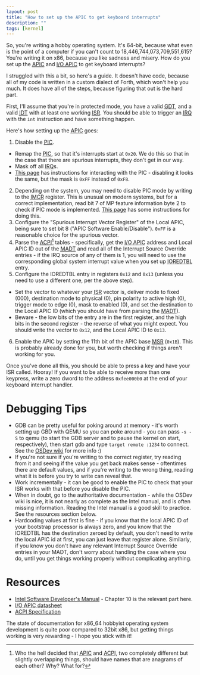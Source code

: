 ```yaml
---
layout: post
title: "How to set up the APIC to get keyboard interrupts"
description: ""
tags: [kernel]
---
```


So, you're writing a hobby operating system. It's 64-bit, because what even is the point of a computer if you can't count to 18,446,744,073,709,551,615? You're writing it on x86, because you like sadness and misery. How do you set up the <abbr title="Advanced Programmable Interrupt Controller">[APIC](https://wiki.osdev.org/APIC)</abbr> and <abbr title="Input/Output Advanced Programmable Interrupt Controller">[I/O APIC](https://wiki.osdev.org/IOAPIC)</abbr> to get keyboard interrupts?

I struggled with this a bit, so here's a guide. It doesn't have code, because all of my code is written in a custom dialect of Forth, which won't help you much. It does have all of the steps, because figuring that out is the hard part.

First, I'll assume that you're in protected mode, you have a valid <abbr title="Global Descriptor Table">[GDT](https://wiki.osdev.org/GDT)</abbr>, and a valid <abbr title="Interrupt Descriptor Table">[IDT](https://wiki.osdev.org/IDT)</abbr> with at least one working <abbr title="Interrupt Service Routine">[ISR](https://wiki.osdev.org/ISR)</abbr>. You should be able to trigger an <abbr title="Interrupt Request">[IRQ](https://wiki.osdev.org/IRQ)</abbr> with the `int` instruction and have something happen.

Here's how setting up the <abbr title="Advanced Programmable Interrupt Controller">APIC</abbr> goes:

1. Disable the <abbr title="Programmable Interrupt Controller">[PIC](https://wiki.osdev.org/PIC)</abbr>.
  * Remap the <abbr title="Programmable Interrupt Controller">PIC</abbr>, so that it's interrupts start at `0x20`. We do this so that in the case that there are spurious interrupts, they don't get in our way.
  * Mask off all <abbr title="Interrupt Request">IRQ</abbr>s.
  * [This page](https://web.archive.org/web/20140628205356/www.acm.uiuc.edu/sigops/roll_your_own/i386/irq.html) has instructions for interacting with the PIC - disabling it looks the same, but the mask is `0xFF` instead of `0xF8`.
2. Depending on the system, you may need to disable PIC mode by writing to the <abbr title="Interrupt Mode Control Register">IMCR</abbr> register. This is unusual on modern systems, but for a correct implementation, read bit 7 of MP feature information byte 2 to check if PIC mode is implemented. [This page](http://zygomatic.sourceforge.net/devref/group__arch__ia32__apic.html) has some instructions for doing this.
3. Configure the "Spurious Interrupt Vector Register" of the Local APIC, being sure to set bit 8 ("APIC Software Enable/Disable"). `0xFF` is a reasonable choice for the spurious vector.
4. Parse the <abbr title="Advanced Configuration and Power Interface">[ACPI](https://wiki.osdev.org/ACPI)</abbr>[^1] tables - specifically, get the <abbr title="Input/Output Advanced Programmable Interrupt Controller">I/O APIC</abbr> address and Local APIC ID out of the <abbr title="Multiple APIC Description Table">[MADT](https://wiki.osdev.org/MADT)</abbr> and read all of the Interrupt Source Override entries - if the IRQ source of any of them is 1, you will need to use the corresponding global system interrupt value when you set up <abbr title="I/O Redirection Table">IOREDTBL</abbr> entry.
5. Configure the IOREDTBL entry in registers `0x12` and `0x13` (unless you need to use a different one, per the above step).
  * Set the vector to whatever your <abbr title="Interrupt Service Routine">ISR</abbr> vector is, deliver mode to fixed (000), destination mode to physical (0), pin polarity to active high (0), trigger mode to edge (0), mask to enabled (0), and set the destination to the Local APIC ID (which you should have from parsing the <abbr title="Multiple APIC Description Table">MADT</abbr>).
  * Beware - the low bits of the entry are in the first register, and the high bits in the second register - the reverse of what you might expect. You should write the vector to `0x12`, and the Local APIC ID to `0x13`.
6. Enable the APIC by setting the 11th bit of the APIC base <abbr title="Model Specific Register">[MSR](https://wiki.osdev.org/MSR)</abbr> (`0x1B`). This is probably already done for you, but worth checking if things aren't working for you.

Once you've done all this, you should be able to press a key and have your ISR called. Hooray! If you want to be able to receive more than one keypress, write a zero dword to the address `0xfee000b0` at the end of your keyboard interrupt handler.

# Debugging Tips

* GDB can be pretty useful for poking around at memory - it's worth setting up GBD with QEMU so you can poke around - you can pass `-s -S` to qemu (to start the GDB server and to pause the kernel on start, respectively), then start gdb and type `target remote :1234` to connect. See the [OSDev wiki](https://wiki.osdev.org/QEMU#GDB-Stub) for more info :)
* If you're not sure if you're writing to the correct register, try reading from it and seeing if the value you get back makes sense - oftentimes there are default values, and if you're writing to the wrong thing, reading what it is before you try to write can reveal that.
* Work incrementally - it can be good to enable the PIC to check that your ISR works with that before you disable the PIC.
* When in doubt, go to the authoritative documentation - while the OSDev wiki is nice, it is not nearly as complete as the Intel manual, and is often missing information. Reading the Intel manual is a good skill to practice. See the resources section below.
* Hardcoding values at first is fine - if you know that the local APIC ID of your bootstrap processor is always zero, and you know that the IOREDTBL has the destination zeroed by default, you don't need to write the local APIC id at first, you can just leave that register alone. Similarly, if you know you don't have any relevant Interrupt Source Override entries in your MADT, don't worry about handling the case where you do, until you get things working properly without complicating anything.

# Resources

* [Intel Software Developer's Manual](https://www.intel.com/content/dam/www/public/us/en/documents/manuals/64-ia-32-architectures-software-developer-vol-3a-part-1-manual.pdf) - Chapter 10 is the relevant part here.
* [I/O APIC datasheet](https://pdos.csail.mit.edu/6.828/2014/readings/ia32/ioapic.pdf)
* [ACPI Specification](https://uefi.org/sites/default/files/resources/ACPI_5_1release.pdf)

The state of documentation for x86_64 hobbyist operating system development is quite poor compared to 32bit x86, but getting things working is very rewarding - I hope you stick with it!

[^1]: Who the hell decided that <abbr title="Advanced Programmable Interrupt Controller">APIC</abbr> and <abbr title="Advanced Configuration and Power Interface">ACPI</abbr>, two completely different but slightly overlapping things, should have names that are anagrams of each other? Why? What for?
